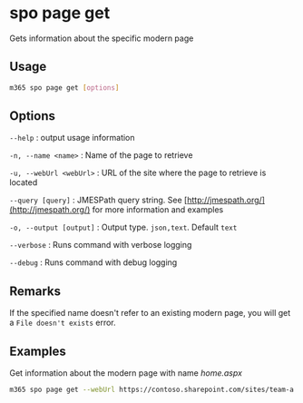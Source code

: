 # spo page get

Gets information about the specific modern page

## Usage

```sh
m365 spo page get [options]
```

## Options

`--help`
: output usage information

`-n, --name <name>`
: Name of the page to retrieve

`-u, --webUrl <webUrl>`
: URL of the site where the page to retrieve is located

`--query [query]`
: JMESPath query string. See [http://jmespath.org/](http://jmespath.org/) for more information and examples

`-o, --output [output]`
: Output type. `json,text`. Default `text`

`--verbose`
: Runs command with verbose logging

`--debug`
: Runs command with debug logging

## Remarks

If the specified name doesn't refer to an existing modern page, you will get a `File doesn't exists` error.

## Examples

Get information about the modern page with name _home.aspx_

```sh
m365 spo page get --webUrl https://contoso.sharepoint.com/sites/team-a --name home.aspx
```